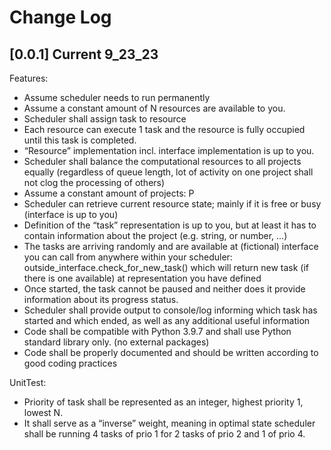 # Change Log
## [0.0.1] Current 9_23_23
Features:
- Assume scheduler needs to run permanently
- Assume a constant amount of N resources are available to you.
- Scheduler shall assign task to resource
- Each resource can execute 1 task and the resource is fully occupied until this
task is completed.
- “Resource” implementation incl. interface implementation is up to you.
- Scheduler shall balance the computational resources to all projects equally
(regardless of queue length, lot of activity on one project shall not clog the
processing of others)
- Assume a constant amount of projects: P
- Scheduler can retrieve current resource state; mainly if it is free or busy
(interface is up to you)
- Definition of the “task” representation is up to you, but at least it has to contain
information about the project (e.g. string, or number, ...)
- The tasks are arriving randomly and are available at (fictional) interface you
can call from anywhere within your scheduler:
outside_interface.check_for_new_task() which will return new task (if there is
one available) at representation you have defined
- Once started, the task cannot be paused and neither does it provide
information about its progress status.
- Scheduler shall provide output to console/log informing which task has started
and which ended, as well as any additional useful information
- Code shall be compatible with Python 3.9.7 and shall use Python standard
library only. (no external packages)
- Code shall be properly documented and should be written according to good
coding practices

UnitTest:
- Priority of task shall be represented as an integer, highest priority 1, lowest N.
- It shall serve as a “inverse” weight, meaning in optimal state scheduler shall be
running 4 tasks of prio 1 for 2 tasks of prio 2 and 1 of prio 4.